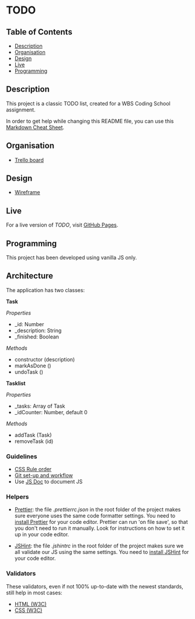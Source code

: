 # TODO

## Table of Contents

- [Description](#description)
- [Organisation](#organisation)
- [Design](#design)
- [Live](#live)
- [Programming](#programming)

## Description

This project is a classic TODO list, created for a WBS Coding School assignment.

In order to get help while changing this README file, you can use this [Markdown Cheat Sheet](https://www.markdownguide.org/cheat-sheet/).

## Organisation

- [Trello board](https://trello.com/b/uyk4uOu1/week-three-team-project)

## Design

- [Wireframe](https://memocan40.github.io/TodoList/design/wireframe.png)

## Live

For a live version of _TODO_, visit [GitHub Pages](https://memocan40.github.io/TodoList).

## Programming

This project has been developed using vanilla JS only.

## Architecture

The application has two classes:

**Task**

_Properties_

- \_id: Number
- \_description: String
- \_finished: Boolean

_Methods_

- constructor (description)
- markAsDone ()
- undoTask ()

**Tasklist**

_Properties_

- \_tasks: Array of Task
- \_idCounter: Number, default 0

_Methods_

- addTask (Task)
- removeTask (id)

### Guidelines

- [CSS Rule order](https://9elements.com/css-rule-order)
- [Git set-up and workflow](./doc/git.md)
- Use [JS Doc](https://jsdoc.app/) to document JS

### Helpers

- [Prettier](https://prettier.io/): the file _.prettierrc.json_ in the root folder of the project makes sure everyone uses the same code formatter settings. You need to [install Prettier](https://prettier.io/docs/en/editors.html) for your code editor. Prettier can run 'on file save', so that you don't need to run it manually. Look for instructions on how to set it up in your code editor.

- [JSHint](https://jshint.com/): the file _.jshintrc_ in the root folder of the project makes sure we all validate our JS using the same settings. You need to [install JSHint](https://jshint.com/install/) for your code editor.

### Validators

These validators, even if not 100% up-to-date with the newest standards, still help in most cases:

- [HTML (W3C)](https://validator.w3.org)
- [CSS (W3C)](https://jigsaw.w3.org/css-validator)
